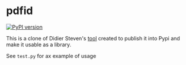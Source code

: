 # pdfid

[![PyPI version](https://badge.fury.io/py/pdfid.svg)](https://badge.fury.io/py/pdfid)

This is a clone of Didier Steven's [tool](https://github.com/DidierStevens/DidierStevensSuite/blob/master/pdfid.py) created to publish it into Pypi and make it usable as a library.

See `test.py` for ax example of usage

